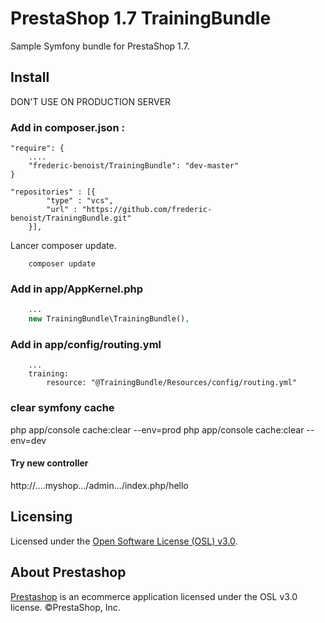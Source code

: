 # PrestaShop 1.7 TrainingBundle

Sample Symfony bundle for PrestaShop 1.7.

## Install

DON'T USE ON PRODUCTION SERVER

### Add in composer.json :
```
"require": {
    ....
    "frederic-benoist/TrainingBundle": "dev-master"
}

"repositories" : [{
        "type" : "vcs",
        "url" : "https://github.com/frederic-benoist/TrainingBundle.git"
    }],
```
Lancer composer update.
```
    composer update
```
### Add in app/AppKernel.php

```php
    ...
    new TrainingBundle\TrainingBundle(),
```
### Add in app/config/routing.yml
```
    ...
    training:
        resource: "@TrainingBundle/Resources/config/routing.yml"
```

### clear symfony cache

php app/console cache:clear --env=prod
php app/console cache:clear --env=dev

#### Try new controller

http://....myshop.../admin.../index.php/hello

## Licensing

Licensed under the [Open Software License (OSL) v3.0](http://www.prestashop.com/en/osl-license).

## About Prestashop

[Prestashop](http://www.prestashop.com) is an ecommerce application licensed under the OSL v3.0 license. ©PrestaShop, Inc.
